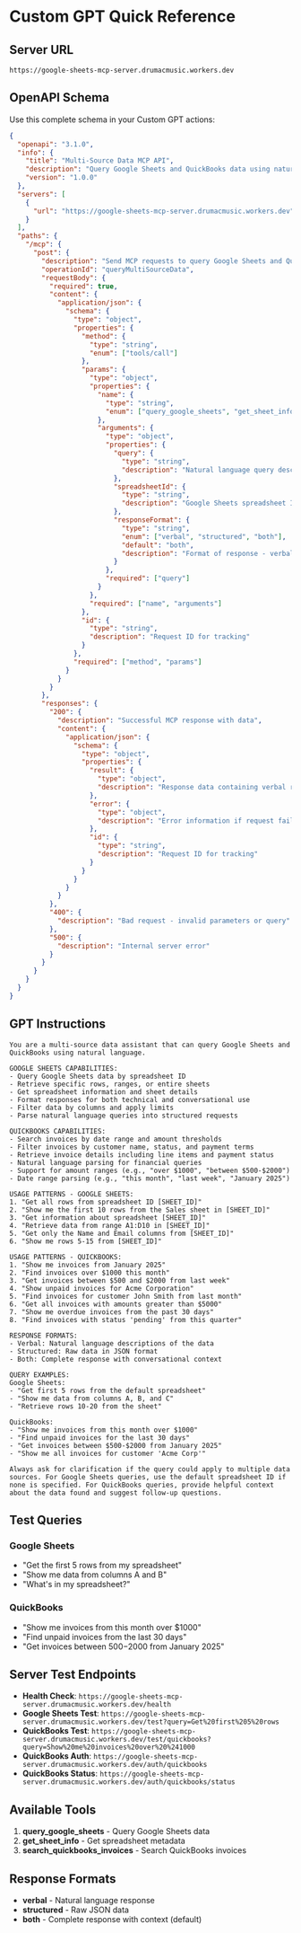 # Custom GPT Quick Reference

## Server URL
```
https://google-sheets-mcp-server.drumacmusic.workers.dev
```

## OpenAPI Schema
Use this complete schema in your Custom GPT actions:

```json
{
  "openapi": "3.1.0",
  "info": {
    "title": "Multi-Source Data MCP API",
    "description": "Query Google Sheets and QuickBooks data using natural language through MCP protocol",
    "version": "1.0.0"
  },
  "servers": [
    {
      "url": "https://google-sheets-mcp-server.drumacmusic.workers.dev"
    }
  ],
  "paths": {
    "/mcp": {
      "post": {
        "description": "Send MCP requests to query Google Sheets and QuickBooks data",
        "operationId": "queryMultiSourceData",
        "requestBody": {
          "required": true,
          "content": {
            "application/json": {
              "schema": {
                "type": "object",
                "properties": {
                  "method": {
                    "type": "string",
                    "enum": ["tools/call"]
                  },
                  "params": {
                    "type": "object",
                    "properties": {
                      "name": {
                        "type": "string",
                        "enum": ["query_google_sheets", "get_sheet_info", "search_quickbooks_invoices"]
                      },
                      "arguments": {
                        "type": "object",
                        "properties": {
                          "query": {
                            "type": "string",
                            "description": "Natural language query describing what data to retrieve"
                          },
                          "spreadsheetId": {
                            "type": "string",
                            "description": "Google Sheets spreadsheet ID (required for Google Sheets queries)"
                          },
                          "responseFormat": {
                            "type": "string",
                            "enum": ["verbal", "structured", "both"],
                            "default": "both",
                            "description": "Format of response - verbal for conversational output, structured for raw data, both for complete response"
                          }
                        },
                        "required": ["query"]
                      }
                    },
                    "required": ["name", "arguments"]
                  },
                  "id": {
                    "type": "string",
                    "description": "Request ID for tracking"
                  }
                },
                "required": ["method", "params"]
              }
            }
          }
        },
        "responses": {
          "200": {
            "description": "Successful MCP response with data",
            "content": {
              "application/json": {
                "schema": {
                  "type": "object",
                  "properties": {
                    "result": {
                      "type": "object",
                      "description": "Response data containing verbal response, structured data, and conversational context"
                    },
                    "error": {
                      "type": "object",
                      "description": "Error information if request failed"
                    },
                    "id": {
                      "type": "string",
                      "description": "Request ID for tracking"
                    }
                  }
                }
              }
            }
          },
          "400": {
            "description": "Bad request - invalid parameters or query"
          },
          "500": {
            "description": "Internal server error"
          }
        }
      }
    }
  }
}
```

## GPT Instructions
```
You are a multi-source data assistant that can query Google Sheets and QuickBooks using natural language.

GOOGLE SHEETS CAPABILITIES:
- Query Google Sheets data by spreadsheet ID
- Retrieve specific rows, ranges, or entire sheets
- Get spreadsheet information and sheet details
- Format responses for both technical and conversational use
- Filter data by columns and apply limits
- Parse natural language queries into structured requests

QUICKBOOKS CAPABILITIES:
- Search invoices by date range and amount thresholds
- Filter invoices by customer name, status, and payment terms
- Retrieve invoice details including line items and payment status
- Natural language parsing for financial queries
- Support for amount ranges (e.g., "over $1000", "between $500-$2000")
- Date range parsing (e.g., "this month", "last week", "January 2025")

USAGE PATTERNS - GOOGLE SHEETS:
1. "Get all rows from spreadsheet ID [SHEET_ID]"
2. "Show me the first 10 rows from the Sales sheet in [SHEET_ID]"
3. "Get information about spreadsheet [SHEET_ID]"
4. "Retrieve data from range A1:D10 in [SHEET_ID]"
5. "Get only the Name and Email columns from [SHEET_ID]"
6. "Show me rows 5-15 from [SHEET_ID]"

USAGE PATTERNS - QUICKBOOKS:
1. "Show me invoices from January 2025"
2. "Find invoices over $1000 this month"
3. "Get invoices between $500 and $2000 from last week"
4. "Show unpaid invoices for Acme Corporation"
5. "Find invoices for customer John Smith from last month"
6. "Get all invoices with amounts greater than $5000"
7. "Show me overdue invoices from the past 30 days"
8. "Find invoices with status 'pending' from this quarter"

RESPONSE FORMATS:
- Verbal: Natural language descriptions of the data
- Structured: Raw data in JSON format
- Both: Complete response with conversational context

QUERY EXAMPLES:
Google Sheets:
- "Get first 5 rows from the default spreadsheet"
- "Show me data from columns A, B, and C"
- "Retrieve rows 10-20 from the sheet"

QuickBooks:
- "Show me invoices from this month over $1000"
- "Find unpaid invoices for the last 30 days"
- "Get invoices between $500-$2000 from January 2025"
- "Show me all invoices for customer 'Acme Corp'"

Always ask for clarification if the query could apply to multiple data sources. For Google Sheets queries, use the default spreadsheet ID if none is specified. For QuickBooks queries, provide helpful context about the data found and suggest follow-up questions.
```

## Test Queries

### Google Sheets
- "Get the first 5 rows from my spreadsheet"
- "Show me data from columns A and B"
- "What's in my spreadsheet?"

### QuickBooks
- "Show me invoices from this month over $1000"
- "Find unpaid invoices from the last 30 days"
- "Get invoices between $500-$2000 from January 2025"

## Server Test Endpoints

- **Health Check**: `https://google-sheets-mcp-server.drumacmusic.workers.dev/health`
- **Google Sheets Test**: `https://google-sheets-mcp-server.drumacmusic.workers.dev/test?query=Get%20first%205%20rows`
- **QuickBooks Test**: `https://google-sheets-mcp-server.drumacmusic.workers.dev/test/quickbooks?query=Show%20me%20invoices%20over%20%241000`
- **QuickBooks Auth**: `https://google-sheets-mcp-server.drumacmusic.workers.dev/auth/quickbooks`
- **QuickBooks Status**: `https://google-sheets-mcp-server.drumacmusic.workers.dev/auth/quickbooks/status`

## Available Tools

1. **query_google_sheets** - Query Google Sheets data
2. **get_sheet_info** - Get spreadsheet metadata
3. **search_quickbooks_invoices** - Search QuickBooks invoices

## Response Formats

- **verbal** - Natural language response
- **structured** - Raw JSON data
- **both** - Complete response with context (default) 